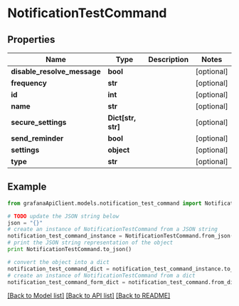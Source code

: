 # NotificationTestCommand


## Properties
Name | Type | Description | Notes
------------ | ------------- | ------------- | -------------
**disable_resolve_message** | **bool** |  | [optional] 
**frequency** | **str** |  | [optional] 
**id** | **int** |  | [optional] 
**name** | **str** |  | [optional] 
**secure_settings** | **Dict[str, str]** |  | [optional] 
**send_reminder** | **bool** |  | [optional] 
**settings** | **object** |  | [optional] 
**type** | **str** |  | [optional] 

## Example

```python
from grafanaApiClient.models.notification_test_command import NotificationTestCommand

# TODO update the JSON string below
json = "{}"
# create an instance of NotificationTestCommand from a JSON string
notification_test_command_instance = NotificationTestCommand.from_json(json)
# print the JSON string representation of the object
print NotificationTestCommand.to_json()

# convert the object into a dict
notification_test_command_dict = notification_test_command_instance.to_dict()
# create an instance of NotificationTestCommand from a dict
notification_test_command_form_dict = notification_test_command.from_dict(notification_test_command_dict)
```
[[Back to Model list]](../README.md#documentation-for-models) [[Back to API list]](../README.md#documentation-for-api-endpoints) [[Back to README]](../README.md)


